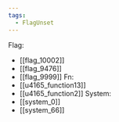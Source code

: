 ```yaml
---
tags:
  - FlagUnset
---
```

Flag:
- [[flag_10002]]
- [[flag_9476]]
- [[flag_9999]]
Fn:
- [[u4165_function13]]
- [[u4165_function2]]
System:
- [[system_0]]
- [[system_66]]
